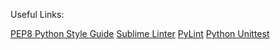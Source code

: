 Useful Links:

[PEP8 Python Style Guide](https://www.python.org/dev/peps/pep-0008/)
[Sublime Linter](http://www.sublimelinter.com/en/stable/)
[PyLint](https://www.pylint.org/)
[Python Unittest](https://docs.python.org/3/library/unittest.html)
